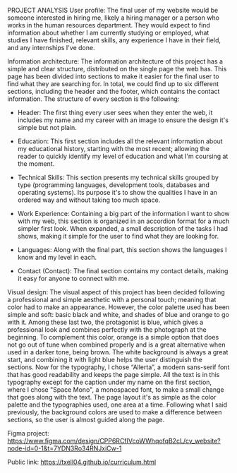 PROJECT ANALYSIS
User profile: 
The final user of my website would be someone interested in hiring me, likely a hiring manager or a person who works in the human resources department. They would expect to find information about whether I am currently studying or employed, what studies I have finished, relevant skills, any experience I have in their field, and any internships I've done. 


Information architecture: 
The information architecture of this project has a simple and clear structure, distributed on the single page the web has. This page has been divided into sections to make it easier for the final user to find what they are searching for. In total, we could find up to six different sections, including the header and the footer, which contains the contact information. The structure of every section is the following: 

- Header: The first thing every user sees when they enter the web, it includes my name and my career with an image to ensure the design it's simple but not plain.

- Education: This first section includes all the relevant information about my educational history, starting with the most recent; allowing the reader to quickly identify my level of education and what I'm coursing at the moment.

- Technical Skills: This section presents my technical skills grouped by type (programming languages, development tools, databases and operating systems). Its purpose it's to show the qualities I have in an ordered way and without taking too much space.

- Work Experience: Containing a big part of the information I want to show with my web, this section is organized in an accordion format for a much simpler first look. When expanded, a small description of the tasks I had shows, making it simple for the user to find what they are looking for.

- Languages: Along with the final part, this section shows the languages ​​I know and my level in each.

- Contact (Contact): The final section contains my contact details, making it easy for anyone to connect with me.


Visual design: 
The visual aspect of this project has been decided following a professional and simple aesthetic with a personal touch; meaning that color had to make an appearance. However, the color palette used has been simple and soft: basic black and white, and shades of blue and orange to go with it. Among these last two, the protagonist is blue, which gives a professional look and combines perfectly with the photograph at the beginning. To complement this color, orange is a simple option that does not go out of tune when combined properly and is a great alternative when used in a darker tone, being brown. The white background is always a great start, and combining it with light blue helps the user distinguish the sections.
Now for the typography, I chose “Allerta”, a modern sans-serif font that has good readability and keeps the page simple. All the text is in this typography except for the caption under my name on the first section, where I chose "Space Mono", a monospaced font, to make a small change that goes along with the text.
The page layout it's as simple as the color palette and the typographies used, one area at a time. Following what I said previously, the background colors are used to make a difference between sections, so the user is almost guided along the page.


Figma project: https://www.figma.com/design/CPP6RCfIVcoWWhqofqB2cL/cv_website?node-id=0-1&t=7YDN3Ro34RNJxiCw-1


Public link: https://txell04.github.io/curriculum.html